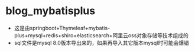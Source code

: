 # blog_mybatisplus


* 这是由springboot+Thymeleaf+mybatis-plus+mysql+redis+shiro+elasticsearch+阿里云oss对象存储等技术组成的
* sql文件是mysql 8.0版本导出来的，如果再导入其它版本mysql时可能会爆错
